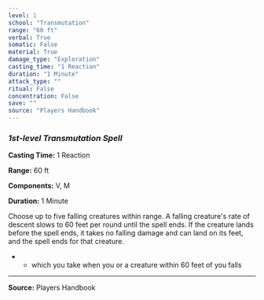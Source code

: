 ```yaml
---
level: 1
school: "Transmutation"
range: "60 ft"
verbal: True
somatic: False
material: True
damage_type: "Exploration"
casting_time: "1 Reaction"
duration: "1 Minute"
attack_type: ""
ritual: False
concentration: False
save: ""
source: "Players Handbook"
---
```


### *1st-level Transmutation Spell*

**Casting Time:** 1 Reaction

**Range:** 60 ft

**Components:** V, M

**Duration:** 1 Minute

Choose up to five falling creatures within range. A falling creature's rate of descent slows to 60 feet per round until the spell ends. If the creature lands before the spell ends, it takes no falling damage and can land on its feet, and the spell ends for that creature.
 * - which you take when you or a creature within 60 feet of you falls

---
**Source:** Players Handbook
